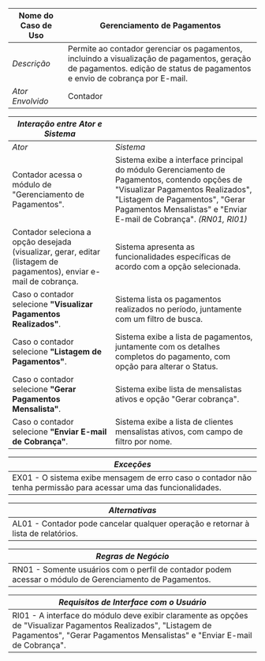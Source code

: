 | Nome do Caso de Uso       | Gerenciamento de Pagamentos |
|---------------------------|----------------------------------|
| *Descrição*               | Permite ao contador gerenciar os pagamentos, incluindo a visualização de pagamentos, geração de pagamentos. edição de status de pagamentos e envio de cobrança por E-mail. |
| *Ator Envolvido*          | Contador |

| *Interação entre Ator e Sistema*       |                                                  |
|----------------------------------------|--------------------------------------------------|
| *Ator*                                 | *Sistema*                                        |
| Contador acessa o módulo de "Gerenciamento de Pagamentos". | Sistema exibe a interface principal do módulo Gerenciamento de Pagamentos, contendo opções de "Visualizar Pagamentos Realizados", "Listagem de Pagamentos", "Gerar Pagamentos Mensalistas" e "Enviar E-mail de Cobrança". *(RN01, RI01)* |
| Contador seleciona a opção desejada (visualizar, gerar, editar (listagem de pagamentos), enviar e-mail de cobrança. | Sistema apresenta as funcionalidades específicas de acordo com a opção selecionada. |
| Caso o contador selecione **"Visualizar Pagamentos Realizados"**. | Sistema lista os pagamentos realizados no período, juntamente com um filtro de busca. |
| Caso o contador selecione **"Listagem de Pagamentos"**. | Sistema exibe a lista de pagamentos, juntamente com os detalhes completos do pagamento, com opção para alterar o Status. |
| Caso o contador selecione **"Gerar Pagamentos Mensalista"**. | Sistema exibe lista de mensalistas ativos e opção "Gerar cobrança". |
| Caso o contador selecione **"Enviar E-mail de Cobrança"**. | Sistema exibe a lista de clientes mensalistas ativos, com campo de filtro por nome. |

| *Exceções* |
|------------|
| EX01 - O sistema exibe mensagem de erro caso o contador não tenha permissão para acessar uma das funcionalidades. |

| *Alternativas* |
|----------------|
| AL01 - Contador pode cancelar qualquer operação e retornar à lista de relatórios. |

| *Regras de Negócio* |
|---------------------|
| RN01 - Somente usuários com o perfil de contador podem acessar o módulo de Gerenciamento de Pagamentos. |

| *Requisitos de Interface com o Usuário* |
|------------------------------------------|
| RI01 - A interface do módulo deve exibir claramente as opções de "Visualizar Pagamentos Realizados", "Listagem de Pagamentos", "Gerar Pagamentos Mensalistas" e "Enviar E-mail de Cobrança". |
